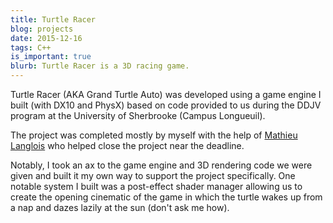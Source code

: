 ```yaml
---
title: Turtle Racer
blog: projects
date: 2015-12-16
tags: C++
is_important: true
blurb: Turtle Racer is a 3D racing game.
---
```

Turtle Racer (AKA Grand Turtle Auto) was developed using a game engine I built (with DX10 and PhysX) based on code provided to us during the DDJV program at the University of Sherbrooke (Campus Longueuil).

The project was completed mostly by myself with the help of [Mathieu Langlois](https://www.linkedin.com/in/mathieu-langlois-a019a1100) who helped close the project near the deadline.

Notably, I took an ax to the game engine and 3D rendering code we were given and built it my own way to support the project specifically. One notable system I built was a post-effect shader manager allowing us to create the opening cinematic of the game in which the turtle wakes up from a nap and dazes lazily at the sun (don't ask me how).
